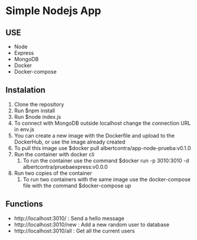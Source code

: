 # Simple Nodejs App

## USE

* Node
* Express
* MongoDB
* Docker
* Docker-compose


## Instalation

1. Clone the repository
1. Run $npm install
1. Run $node index.js
1. To connect with MongoDB outside localhost change the connection URL in env.js
1. You can create a new image with the Dockerfile and upload to the DockerHub, or use the image already created
1. To pull this image use $docker pull albertcontra/app-node-prueba:v0.1.0
1. Run the container with docker cli
    1. To run the container use the command $docker run -p 3010:3010 -d  albertcontra/pruebaexpress:v0.0.0
1. Run two copies of the container
    1. To run two containers with the same image use the docker-compose file with the command $docker-compose up


## Functions

* http://localhost:3010/     : Send a hello message
* http://localhost:3010/new  : Add a new random user to database
* http://localhost:3010/all  : Get all the current users